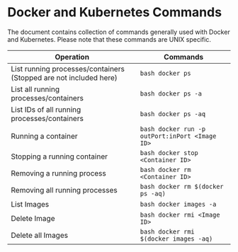 # Docker and Kubernetes Commands
The document contains collection of commands generally used with Docker and Kubernetes. Please note that these commands are UNIX specific.

Operation | Commands
--- | ---
List running processes/containers (Stopped are not included here) | ```bash docker ps ```
List all running processes/containers | ```bash docker ps -a```
List IDs of all running processes/containers | ```bash docker ps -aq```
Running a container | ```bash docker run -p outPort:inPort <Image ID>```
Stopping a running container | ```bash docker stop <Container ID>```
Removing a running process | ```bash docker rm <Container ID>```
Removing all running processes | ```bash docker rm $(docker ps -aq)```
List Images | ```bash docker images -a```
Delete Image | ```bash docker rmi <Image ID>```
Delete all Images | ```bash docker rmi $(docker images -aq)```
